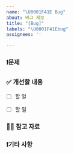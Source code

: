 ```yaml
---
name: "\U0001F41E Bug"
about: 버그 제보
title: "[Bug]"
labels: "\U0001F41Ebug"
assignees: ''

---
```


### ❗문제
<!-- 문제에 대한 설명을 작성해 주세요. -->



###  ✅ 개선할 내용
<!-- 할 일을 체크박스 형태로 작성해주세요. -->
  - [ ] 할 일
  - [ ] 할 일



###  🙋🏻 참고 자료
<!-- 참고 자료가 있다면 작성해 주세요. -->



### ❗기타 사항

